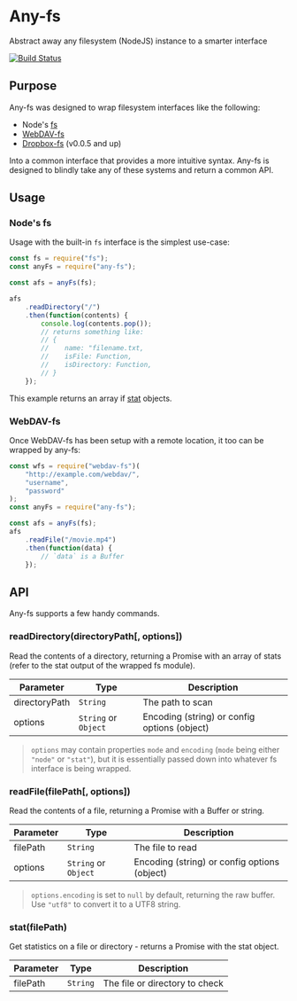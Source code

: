 # Any-fs
Abstract away any filesystem (NodeJS) instance to a smarter interface

[![Build Status](https://travis-ci.org/perry-mitchell/any-fs.svg?branch=master)](https://github.com/perry-mitchell/any-fs)

## Purpose
Any-fs was designed to wrap filesystem interfaces like the following:

 * Node's [fs](https://nodejs.org/api/fs.html)
 * [WebDAV-fs](https://github.com/perry-mitchell/webdav-fs)
 * [Dropbox-fs](https://github.com/sallar/dropbox-fs) (v0.0.5 and up)

Into a common interface that provides a more intuitive syntax. Any-fs is designed to blindly take any of these systems and return a common API.

## Usage

### Node's fs
Usage with the built-in `fs` interface is the simplest use-case:

```javascript
const fs = require("fs");
const anyFs = require("any-fs");

const afs = anyFs(fs);

afs
    .readDirectory("/")
    .then(function(contents) {
        console.log(contents.pop());
        // returns something like:
        // {
        //    name: "filename.txt,
        //    isFile: Function,
        //    isDirectory: Function,
        // }
    });
```

This example returns an array if [stat](https://nodejs.org/api/fs.html#fs_class_fs_stats) objects.

### WebDAV-fs
Once WebDAV-fs has been setup with a remote location, it too can be wrapped by any-fs:

```javascript
const wfs = require("webdav-fs")(
    "http://example.com/webdav/",
    "username",
    "password"
);
const anyFs = require("any-fs");

const afs = anyFs(fs);
afs
    .readFile("/movie.mp4")
    .then(function(data) {
        // `data` is a Buffer
    });
```

## API
Any-fs supports a few handy commands.

### readDirectory(directoryPath[, options])
Read the contents of a directory, returning a Promise with an array of stats (refer to the stat output of the wrapped fs module).

| Parameter       | Type                      | Description                                         |
|-----------------|---------------------------|-----------------------------------------------------|
| directoryPath   | `String`                  | The path to scan                                    |
| options         | `String` or `Object`      | Encoding (string) or config options (object)        |

> `options` may contain properties `mode` and `encoding` (`mode` being either `"node"` or `"stat"`), but it is essentially passed down into whatever fs interface is being wrapped.

### readFile(filePath[, options])
Read the contents of a file, returning a Promise with a Buffer or string.

| Parameter       | Type                      | Description                                         |
|-----------------|---------------------------|-----------------------------------------------------|
| filePath        | `String`                  | The file to read                                    |
| options         | `String` or `Object`      | Encoding (string) or config options (object)        |

> `options.encoding` is set to `null` by default, returning the raw buffer. Use `"utf8"` to convert it to a UTF8 string.

### stat(filePath)
Get statistics on a file or directory - returns a Promise with the stat object.

| Parameter       | Type                      | Description                                         |
|-----------------|---------------------------|-----------------------------------------------------|
| filePath        | `String`                  | The file or directory to check                      |
